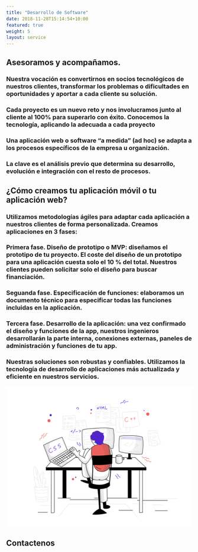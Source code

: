 ```yaml
---
title: "Desarrollo de Software"
date: 2018-11-28T15:14:54+10:00
featured: true
weight: 5
layout: service
---
```

## Asesoramos y acompañamos. 
### Nuestra vocación es convertirnos en socios tecnológicos de nuestros clientes, transformar los problemas o dificultades en oportunidades y aportar a cada cliente su solución.
### Cada proyecto es un nuevo reto y nos involucramos junto al cliente al 100% para superarlo con éxito. Conocemos la tecnología, aplicando la adecuada a cada proyecto
### Una aplicación web o software “a medida” (ad hoc) se adapta a los procesos específicos de la empresa u organización.
### **La clave es el análisis previo que determina su desarrollo, evolución e integración con el resto de procesos.**
## ¿Cómo creamos tu aplicación móvil o tu aplicación web?

### **Utilizamos metodologías ágiles para adaptar cada aplicación** a nuestros clientes de forma personalizada. Creamos aplicaciones **en 3 fases:**

### Primera fase. **Diseño de prototipo o MVP:** diseñamos el prototipo de tu proyecto. El coste del diseño de un prototipo para una aplicación cuesta solo el 10 % del total. Nuestros clientes pueden solicitar solo el diseño para buscar financiación.
### Seguanda fase. **Especificación de funciones:** elaboramos un documento técnico para especificar todas las funciones incluidas en la aplicación.
### Tercera fase. **Desarrollo de la aplicación:** una vez confirmado el diseño y funciones de la app, nuestros ingenieros desarrollarán la parte interna, conexiones externas, paneles de administración y funciones de tu app.

### Nuestras soluciones son robustas y confiables. Utilizamos la tecnología de desarrollo de aplicaciones más actualizada y eficiente en nuestros servicios.

![DeveloperAppMobiles](/images/illustrations/pixeltrue-web-development-1.png)

## **Contactenos**
